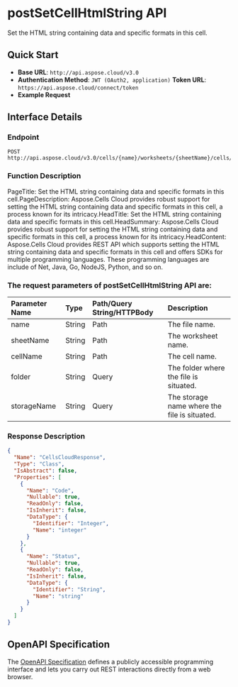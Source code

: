 # **postSetCellHtmlString API**

Set the HTML string containing data and specific formats in this cell. 

## **Quick Start**

- **Base URL**: `http://api.aspose.cloud/v3.0`
- **Authentication Method**: `JWT (OAuth2, application)`  **Token URL**: `https://api.aspose.cloud/connect/token`
- **Example Request** 
<script src="https://gist.github.com/aspose-cells-cloud-gists/8a5b324fdf3e574dbd747c1a1e24b05d.js?file=Example30_PostSetCellHtmlString.cs"></script>

## **Interface Details**

### **Endpoint** 

```
POST http://api.aspose.cloud/v3.0/cells/{name}/worksheets/{sheetName}/cells/{cellName}/htmlstring
```

### **Function Description**
PageTitle: Set the HTML string containing data and specific formats in this cell.PageDescription: Aspose.Cells Cloud provides robust support for setting the HTML string containing data and specific formats in this cell, a process known for its intricacy.HeadTitle: Set the HTML string containing data and specific formats in this cell.HeadSummary: Aspose.Cells Cloud provides robust support for setting the HTML string containing data and specific formats in this cell, a process known for its intricacy.HeadContent: Aspose.Cells Cloud provides REST API which supports setting the HTML string containing data and specific formats in this cell and offers SDKs for multiple programming languages. These programming languages are include of Net, Java, Go, NodeJS, Python, and so on.

### The request parameters of **postSetCellHtmlString** API are: 

| Parameter Name | Type | Path/Query String/HTTPBody | Description | 
| :- | :- | :- |:- | 
|name|String|Path|The file name.|
|sheetName|String|Path|The worksheet name.|
|cellName|String|Path|The cell name.|
|folder|String|Query|The folder where the file is situated.|
|storageName|String|Query|The storage name where the file is situated.|


### **Response Description**
```json
{
  "Name": "CellsCloudResponse",
  "Type": "Class",
  "IsAbstract": false,
  "Properties": [
    {
      "Name": "Code",
      "Nullable": true,
      "ReadOnly": false,
      "IsInherit": false,
      "DataType": {
        "Identifier": "Integer",
        "Name": "integer"
      }
    },
    {
      "Name": "Status",
      "Nullable": true,
      "ReadOnly": false,
      "IsInherit": false,
      "DataType": {
        "Identifier": "String",
        "Name": "string"
      }
    }
  ]
}
```

## OpenAPI Specification

The [OpenAPI Specification](https://reference.aspose.cloud/cells/#/CellsController/PostSetCellHtmlString) defines a publicly accessible programming interface and lets you carry out REST interactions directly from a web browser.

